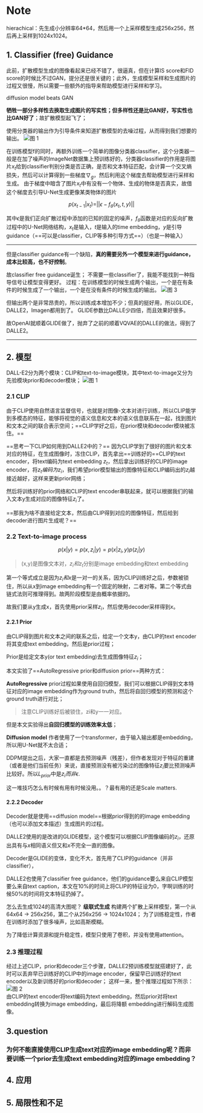 # Note

hierachical：先生成小分辨率64*64，然后用一个上采样模型生成256x256，然后再上采样到1024x1024。

## 1. Classifier (free) Guidance

此前，扩散模型生成的图像看起来已经不错了，很逼真，但在计算IS score和FID score的时候比不过GAN，提分还是很关键的；此外，生成模型采样和生成图片的过程又很慢，所以需要一些额外的指导来帮助模型进行采样和学习。

diffusion model beats GAN

**牺牲一部分多样性去换取生成图片的写实性；但多样性还是比GAN好，写实性也比GAN好了**；故扩散模型起飞了；

使用分类器的输出作为引导条件来知道扩散模型的去噪过程，从而得到我们想要的输出。
![图 1](../images/7366f603633ef15972e44c8b5cdd188113a5de60adf49662089620754d974c9e.png)  

在训练模型f的同时，再额外训练一个简单的图像分类器classifier，这个分类器一般是在加了噪声的ImageNet数据集上预训练好的，分类器classifier的作用是将图片$x_t$给到classifier判别分类是否正确，是否和文本特征匹配，会计算一个交叉熵损失，然后可以计算得到一些梯度$\nabla_g$，然后利用这个梯度去帮助模型进行采样和生成。
由于梯度中暗含了图片$x_t$中有没有一个物体、生成的物体是否真实，故借这个梯度去引导U-Net生成更像某类物体的图片

$$
p(x_{t-1}|x_t) = ||\epsilon - f_\theta(x_t, t, y)||
$$

其中$\epsilon$是我们正向扩散过程中添加的已知的固定的噪声，$f_\theta$函数是对应的反向扩散过程中的U-Net网络结构，$x_t$是输入，$t$是输入的time embedding，$y$是引导guidance（==可以是classifier，CLIP等多种引导方式==）（也是一种输入）

---

但是classifier guidance有一个缺陷，**真的需要另外一个模型来进行guidance，成本比较高，也不好控制**。

故classifier free guidance诞生；
不需要一些classifier了，我能不能找到一种指导信号让模型变得更好。
过程：在训练模型的时候生成两个输出，一个是在有条件的时候生成了一个输出，一个是在没有条件的时候生成的输出。
![图 3](../images/90445842bfcb2258f0cc257db855e44f75592eaf9ce4f251ba1229b55f549ede.png)  

但输出两个是非常昂贵的，所以训练成本增加不少；但真的挺好用，所以GLIDE，DALLE2，Imagen都用到了。
GLIDE参数比DALLE少四倍，而且效果好很多。

故OpenAI就顺着GLIDE做了，抛弃了之前的顺着VQVAE的DALLE的做法，得到了DALLE2。

---

## 2. 模型

DALL-E2分为两个模块：CLIP和text-to-image模块，其中text-to-image又分为先验模块prior和decoder模块；
![图 1](../images/3a905ca7c1d784d1189a428c48fafcb270ae480a22d0a4ec5efa302ebb04cc86.png)  

### 2.1 CLIP

由于CLIP使用自然语言监督信号，也就是对图像-文本对进行训练，所以CLIP能学到多模态的特征，能够将视觉的语义信息和文本的语义信息联系在一起，找到图片和文本之间的联合表示空间；==CLIP学好之后，在prior模块和decoder模块被冻住。==

==思考一下CLIP如何用到DALLE2中的？==
因为CLIP学到了很好的图片和文本对应的特征，在生成图像时，冻住CLIP，首先拿出==训练好的==CLIP的text encoder，将text编码为text embedding $z_t$，然后拿出训练好的CLIP的image encoder，将$z_t编码为z_i$，我们希望prior模型输出的图像特征和CLIP编码出的$z_i$越接近越好，这样来更新prior网络；

然后将训练好的prior网络和CLIP的text encoder串联起来，就可以根据我们的输入文本y生成对应的图像特征$z_i$了。

==那我为啥不直接给定文本，然后由CLIP得到对应的图像特征，然后给到decoder进行图片生成呢？==

### 2.2 Text-to-image process

$$
p(x|y) = p(x,z_i|y)=p(x|z_i,y)p(z_i|y)
$$

> (x,y)是图像文本对，$z_i和z_t$分别是image embedding和text embedding

第一个等式成立是因为$z_i和x$是一对一的关系，因为CLIP训练好之后，参数被锁住，所以从x到image embedding有一个固定的映射，二者对等。第二个等式由链式法则可推理得到。故两阶段模型是由概率依据的。

故我们要从y生成x，首先使用prior采样$z_i$，然后使用decoder采样得到$x$。

#### 2.2.1 Prior

由CLIP得到图片和文本之间的联系之后，给定一个文本y，由CLIP的text encoder将其变成text embedding，然后是prior过程；

Prior是给定文本y(or text embedding)去生成图像特征$z_i$；

本文实验了==AutoRegressive prior和diffusion prior==两种方式：

**AutoRegressive**
prior过程如果使用自回归模型，我们可以根据CLIP得到文本特征对应的image embedding作为ground truth，然后将自回归模型的预测和这个ground truth进行对比；
> 注意CLIP训练好后被锁住，zi和y一一对应。

但是本文实验得出**自回归模型的训练效率太低**；

**Diffusion model**
作者使用了一个transformer，由于输入输出都是embedding，所以用U-Net就不太合适；

DDPM提出之后，大家一直都是去预测噪声（残差），但作者发现对于特征的重建（或者是他们当前任务）来说，直接预测没有被污染过的图像特征$z_i$要比预测噪声比较好。所以$L_{prior}$中是$z_i而非\epsilon$.

这一堆技巧怎么有时候有用有时候没用。。？最有用的还是Scale matters.

#### 2.2.2 Decoder

Decoder就是使用==diffusion model==根据prior得到的的image embedding（也可以添加文本描述）生成图片的过程。

DALLE2使用的是改进的GLIDE模型，这个模型可以根据CLIP图像编码的$z_i$，还原出具有与$x$相同语义但又和$x$不完全一直的图像。

Decoder是GLIDE的变体，变化不大，首先用了CLIP的guidance（并非classifier），

DALLE2也使用了classifier free guidance，他们的guidance要么来自CLIP模型要么来自text caption，本文在10%的时间上将CLIP的特征设为0，字啊训练的时候50%的时间将文本特征扔掉了。

怎么去生成1024的高清大图呢？
**级联式生成**
构建两个扩散上采样模型，第一个从64x64 -> 256x256，第二个从256x256 -> 1024x1024；
为了训练稳定性，作者在训练时添加了很多噪声，比如高斯模糊。

为了降低计算资源和提升稳定性，模型只使用了卷积，并没有使用attention。

### 2.3 推理过程

经过上述CLIP，prior和decoder三个步骤，DALLE2预训练模型就搭建好了，此时可以丢弃早已训练好的CLIP中的image encoder，保留早已训练好的text encoder以及新训练好的prior和decoder；
这样一来，整个推理过程如下所示：
![图 2](../images/7f73b0ad43c96f2486bdfea16bd00eb0c5f00b99a33f5006ece76941c16ac2cd.png)  
由CLIP的text encoder将text编码为text embedding，然后prior对将text embedding转换为image embedding，最后将降额 embedding进行解码生成图像。

## 3.question

### 为何不能直接使用CLIP生成text对应的image embedding呢？而非要训练一个prior去生成text embedding对应的image embedding？

## 4. 应用

## 5. 局限性和不足

